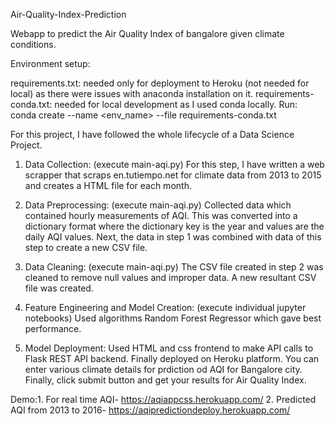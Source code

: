 Air-Quality-Index-Prediction

Webapp to predict the Air Quality Index of bangalore given climate conditions.

Environment setup:

requirements.txt: needed only for deployment to Heroku (not needed for local) as there were issues with anaconda installation on it.
requirements-conda.txt: needed for local development as I used conda locally. Run: conda create --name <env_name> --file requirements-conda.txt

For this project, I have followed the whole lifecycle of a Data Science Project.

1. Data Collection: (execute main-aqi.py)
For this step, I have written a web scrapper that scraps en.tutiempo.net for climate data from 2013 to 2015 and creates a HTML file for each month.

2. Data Preprocessing: (execute main-aqi.py)
Collected data which contained hourly measurements of AQI.
This was converted into a dictionary format where the dictionary key is the year and values are the daily AQI values.
Next, the data in step 1 was combined with data of this step to create a new CSV file.

3. Data Cleaning: (execute main-aqi.py)
The CSV file created in step 2 was cleaned to remove null values and improper data. A new resultant CSV file was created.

4. Feature Engineering and Model Creation: (execute individual jupyter notebooks)
Used algorithms Random Forest Regressor which gave best performance.

5. Model Deployment: 
Used HTML and css frontend to make API calls to Flask REST API backend.
Finally deployed on Heroku platform.
You can enter various climate details for prdiction od AQI for Bangalore city. Finally, click submit button and get your results for Air Quality Index.

Demo:1. For real time AQI- https://aqiappcss.herokuapp.com/
2. Predicted AQI from 2013 to 2016- https://aqipredictiondeploy.herokuapp.com/
